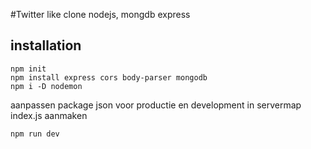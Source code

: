 #Twitter like clone
nodejs,
mongdb
express


## installation
```
npm init
npm install express cors body-parser mongodb
npm i -D nodemon
```

aanpassen package json voor productie en development
in servermap index.js aanmaken

`npm run dev`
